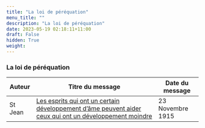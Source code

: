 ```yaml
---
title: "La loi de péréquation"
menu_title: ""
description: "La loi de péréquation"
date: 2023-05-19 02:18:11+11:00
draft: False
hidden: True
weight:
---
```

### La loi de péréquation

**Auteur** | **Titre du message** | **Date du message**  
---|---|---
St Jean | [Les esprits qui ont un certain développement d’âme peuvent aider ceux qui ont un développement moindre](/fr-james-padgett-messages/fr-padgett-messages-date-order/fr-padgett-messages-1915-2/fr-1915-11-23-1-jep-st-john/) | 23 Novembre 1915
